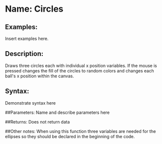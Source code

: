 # Name: Circles

## Examples:
Insert examples here.

## Description:
Draws three circles each with individual x position variables.
If the mouse is pressed changes the fill of the circles to random colors and changes each ball's x position within the canvas.
## Syntax:
Demonstrate syntax here

##Parameters: 
Name and describe parameters here

##Returns:
Does not return data

##Other notes:
When using this function three variables are needed for the ellipses so they should be declared in the beginning of the code.
